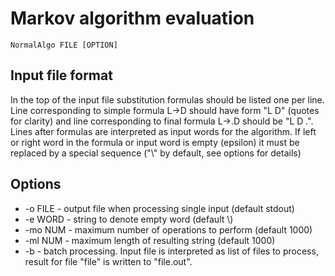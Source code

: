 # Markov algorithm evaluation

```
NormalAlgo FILE [OPTION]
```

## Input file format

In the top of the input file substitution formulas should be 
listed one per line. Line corresponding to simple formula L->D should have
form "L D" (quotes for clarity) and line corresponding to final formula
L->.D should be "L D .". Lines after formulas are interpreted as input words
for the algorithm. If left or right word in the formula or input word is
empty (epsilon) it must be replaced by a special sequence ("\\" by default, 
see options for details)  

## Options

* -o FILE - output file when processing single input (default stdout)
* -e WORD - string to denote empty word (default \\)
* -mo NUM - maximum number of operations to perform (default 1000)
* -ml NUM - maximum length of resulting string (default 1000)
* -b - batch processing. Input file is interpreted as list of files to
process, result for file "file" is written to "file.out".


